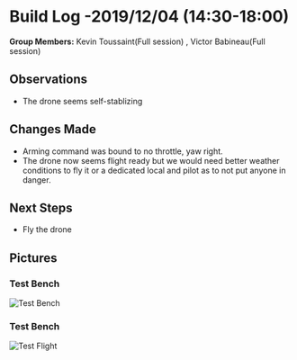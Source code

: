   # Build Log -2019/12/04  (14:30-18:00)
    
   **Group Members:**  Kevin Toussaint(Full session) , Victor Babineau(Full session)
  
   ## Observations
 
   * The drone seems self-stablizing
   
    
   ## Changes Made
    
   * Arming command was bound to no throttle, yaw right.
   * The drone now seems flight ready but we would need better weather conditions to fly it or a dedicated local and pilot as to not put anyone in danger.
   
   ## Next Steps
   
   * Fly the drone
   

   ## Pictures

   ### Test Bench
   ![Test Bench](https://github.com/uOttawaDrone/drone-fall-2019/blob/master/docs/img/TestBench.jpg "Testbench.jpg")
   
   ### Test Bench
   ![Test Flight](https://github.com/uOttawaDrone/drone-fall-2019/blob/master/docs/img/testflight.gif "TestFlight.gif")
   
